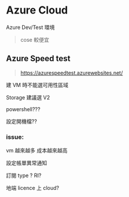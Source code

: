 # Azure Cloud

Azure Dev/Test 環境
> cose 較便宜

## Azure Speed test
> https://azurespeedtest.azurewebsites.net/

建 VM 時不能選可用性區域

Storage 建議選 V2

powershell???

設定開機檔??

### issue:

vm 越來越多 成本越來越高

設定帳單異常通知

訂閱 type ? RI?

地端 licence 上 cloud?
